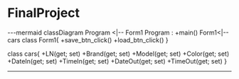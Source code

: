 # FinalProject
---mermaid
  classDiagram
    Program <|-- Form1
    Program : +main()
    Form1<|--cars
    class Form1{
        +save_btn_click()
        +load_btn_click()
    }

   class cars{
        +LN(get; set)
        +Brand(get; set)
        +Model(get; set)
        +Color(get; set)
        +DateIn(get; set)
        +TimeIn(get; set)
        +DateOut(get; set)
        +TimeOut(get; set)
    }

---
